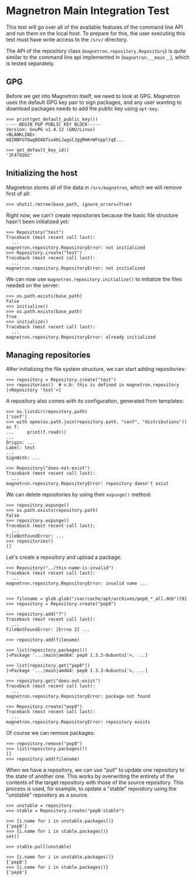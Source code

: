 # Magnetron Main Integration Test

This test will go over all of the available features of the command line API
and run them on the local host. To prepare for this, the user executing this
test must have write access to the `/srv/` directory.

The API of the repository class (`magnetron.repository.Repository`) is quite
similar to the command line api implemented in (`magnetron.__main__`), which
is tested separately.

## GPG

Before we get into Magnetron itself, we need to look at GPG. Magnetron uses
the default GPG key pair to sign packages, and any user wanting to download
packages needs to add the public key using `apt-key`.

    >>> print(get_default_public_key())
    -----BEGIN PGP PUBLIC KEY BLOCK-----
    Version: GnuPG v1.4.12 (GNU/Linux)
    <BLANKLINE>
    mQINBFGTQwgBEADfsu4HiJwgsCJggMmK+WFnppltqE...

    >>> get_default_key_id()
    '3F479202'

## Initializing the host

Magnetron stores all of the data in `/srv/magnetron`, which we will remove
first of all:

    >>> shutil.rmtree(base_path, ignore_errors=True)

Right now, we can'r create repositories because the basic file structure
hasn't been initialized yet:

    >>> Repository("test")
    Traceback (most recent call last):
      ...
    magnetron.repository.RepositoryError: not initialized
    >>> Repository.create("test")
    Traceback (most recent call last):
      ...
    magnetron.repository.RepositoryError: not initialized

We can now use `magnetron.repository.initialize()` to initialize the files
needed on the server:

    >>> os.path.exists(base_path)
    False
    >>> initialize()
    >>> os.path.exists(base_path)
    True
    >>> initialize()
    Traceback (most recent call last):
      ...
    magnetron.repository.RepositoryError: already initialized

## Managing repositories

After initializing the file system structure, we can start adding repositories:

    >>> repository = Repository.create("test")
    >>> repositories()  # n.b: this is defined in magnetron.repository
    [<Repository 'test'>]

A repository also comes with its configuration, generated from templates:

    >>> os.listdir(repository.path)
    ['conf']
    >>> with open(os.path.join(repository.path, "conf", "distributions")) as f:
    ...     print(f.read())
    ...
    Origin: ...
    Label: test
    ...
    SignWith: ...

    >>> Repository("does-not-exist")
    Traceback (most recent call last):
      ...
    magnetron.repository.RepositoryError: repository doesn't exist

We can delete repositories by using their `expunge()` method:

    >>> repository.expunge()
    >>> os.path.exists(repository.path)
    False
    >>> repository.expunge()
    Traceback (most recent call last):
      ...
    FileNotFoundError: ...
    >>> repositories()
    []

Let's create a repository and upload a package:

    >>> Repository("../this-name-is-invalid")
    Traceback (most recent call last):
      ...
    magnetron.repository.RepositoryError: invalid name ...


    >>> filename = glob.glob("/var/cache/apt/archives/pep8_*_all.deb")[0]
    >>> repository = Repository.create("pep8")

    >>> repository.add("?")
    Traceback (most recent call last):
      ...
    FileNotFoundError: [Errno 2] ...

    >>> repository.add(filename)

    >>> list(repository.packages())
    [<Package '...|main|amd64: pep8 1.3.3-0ubuntu1'>, ...]

    >>> list(repository.get("pep8"))
    [<Package '...|main|amd64: pep8 1.3.3-0ubuntu1'>, ...]

    >>> repository.get("does-not-exist")
    Traceback (most recent call last):
      ...
    magnetron.repository.RepositoryError: package not found

    >>> Repository.create("pep8")
    Traceback (most recent call last):
      ...
    magnetron.repository.RepositoryError: repository exists

Of course we can remove packages:

    >>> repository.remove("pep8")
    >>> list(repository.packages())
    []
    >>> repository.add(filename)

When we have a repository, we can use "pull" to update one repository to
the state of another one. This works by overwriting the entirety of the
contents of the target repository with those of the source repository.
This process is used, for example, to update a "stable" repository using
the "unstable" repository as a source.

    >>> unstable = repository
    >>> stable = Repository.create("pep8-stable")

    >>> {i.name for i in unstable.packages()}
    {'pep8'}
    >>> {i.name for i in stable.packages()}
    set()

    >>> stable.pull(unstable)

    >>> {i.name for i in unstable.packages()}
    {'pep8'}
    >>> {i.name for i in stable.packages()}
    {'pep8'}
